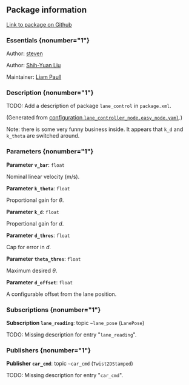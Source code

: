 <div id='lane_control-autogenerated' markdown='1'>


<!-- do not edit this file, autogenerated -->

## Package information 

[Link to package on Github](github:org=duckietown,repo=Software,path=10-lane-control/lane_control,branch=master)

### Essentials {nonumber="1"}

Author: [steven](mailto:steven@todo.todo)

Author: [Shih-Yuan Liu](mailto:syliu@mit.edu)

Maintainer: [Liam Paull](mailto:paull@mit.edu)

### Description {nonumber="1"}

TODO: Add a description of package `lane_control` in `package.xml`.



</div>

<!-- file start -->

<div id='lane_control-lane_controller_node-autogenerated' markdown='1'>


<!-- do not edit this file, autogenerated -->

(Generated from [configuration `lane_controller_node.easy_node.yaml`](github:org=duckietown,repo=Software,path=lane_controller_node.easy_node.yaml,branch=master).)

Note: there is some very funny business inside. It appears that `k_d` and `k_theta` are switched around.


### Parameters {nonumber="1"}

**Parameter `v_bar`**: `float`

Nominal linear velocity (m/s).

**Parameter `k_theta`**: `float`

Proportional gain for $\theta$.

**Parameter `k_d`**: `float`

Propertional gain for $d$.

**Parameter `d_thres`**: `float`

Cap for error in $d$.

**Parameter `theta_thres`**: `float`

Maximum desired $\theta$.

**Parameter `d_offset`**: `float`

A configurable offset from the lane position.

### Subscriptions {nonumber="1"}

**Subscription `lane_reading`**: topic `~lane_pose` (`LanePose`)

TODO: Missing description for entry "`lane_reading`".

### Publishers {nonumber="1"}

**Publisher `car_cmd`**: topic `~car_cmd` (`Twist2DStamped`)

TODO: Missing description for entry "`car_cmd`".



</div>